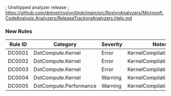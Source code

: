 ; Unshipped analyzer release
; https://github.com/dotnet/roslyn/blob/main/src/RoslynAnalyzers/Microsoft.CodeAnalysis.Analyzers/ReleaseTrackingAnalyzers.Help.md

### New Rules

Rule ID | Category | Severity | Notes
--------|----------|----------|-------
DC0001 | DotCompute.Kernel | Error | KernelCompilationAnalyzer
DC0002 | DotCompute.Kernel | Error | KernelCompilationAnalyzer
DC0003 | DotCompute.Kernel | Error | KernelCompilationAnalyzer
DC0004 | DotCompute.Kernel | Warning | KernelCompilationAnalyzer
DC0005 | DotCompute.Performance | Warning | KernelCompilationAnalyzer